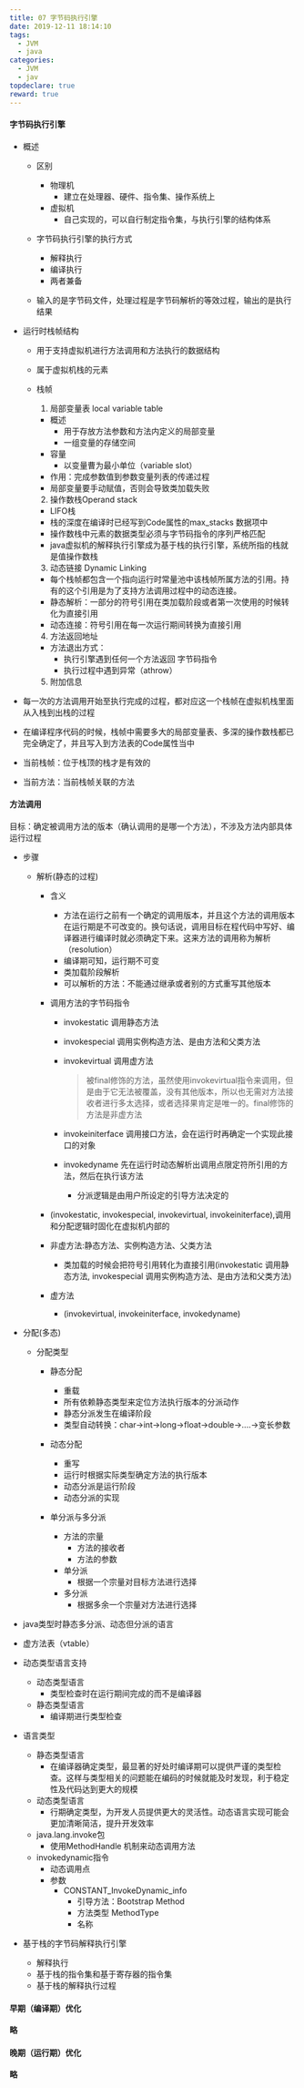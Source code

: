 ```yaml
---
title: 07 字节码执行引擎
date: 2019-12-11 18:14:10
tags:
  - JVM
  - java
categories:
  - JVM
  - jav
topdeclare: true
reward: true
---
```

#### 字节码执行引擎
- 概述
  - 区别
    - 物理机
      - 建立在处理器、硬件、指令集、操作系统上
    - 虚拟机
      - 自己实现的，可以自行制定指令集，与执行引擎的结构体系

  - 字节码执行引擎的执行方式
    - 解释执行
    - 编译执行
    - 两者兼备
  - 输入的是字节码文件，处理过程是字节码解析的等效过程，输出的是执行结果

- 运行时栈帧结构
  - 用于支持虚拟机进行方法调用和方法执行的数据结构
  - 属于虚拟机栈的元素
  - 栈帧
    1. 局部变量表 local variable table
      - 概述
        - 用于存放方法参数和方法内定义的局部变量
        - 一组变量的存储空间
      - 容量
        - 以变量曹为最小单位（variable slot）
      - 作用：完成参数值到参数变量列表的传递过程
      - 局部变量要手动赋值，否则会导致类加载失败

    2. 操作数栈Operand stack
      - LIFO栈
      - 栈的深度在编译时已经写到Code属性的max_stacks 数据项中
      - 操作数栈中元素的数据类型必须与字节码指令的序列严格匹配
      - java虚拟机的解释执行引擎成为基于栈的执行引擎，系统所指的栈就是值操作数栈

    3. 动态链接 Dynamic Linking
      - 每个栈帧都包含一个指向运行时常量池中该栈帧所属方法的引用。持有的这个引用是为了支持方法调用过程中的动态连接。
      - 静态解析：一部分的符号引用在类加载阶段或者第一次使用的时候转化为直接引用
      - 动态连接：符号引用在每一次运行期间转换为直接引用
    4. 方法返回地址
      - 方法退出方式：
        - 执行引擎遇到任何一个方法返回 字节码指令
        - 执行过程中遇到异常（athrow）
    5. 附加信息

 - 每一次的方法调用开始至执行完成的过程，都对应这一个栈帧在虚拟机栈里面从入栈到出栈的过程
 - 在编译程序代码的时候，栈帧中需要多大的局部变量表、多深的操作数栈都已完全确定了，并且写入到方法表的Code属性当中
 - 当前栈帧：位于栈顶的栈才是有效的
 - 当前方法：当前栈帧关联的方法

#### 方法调用

目标：确定被调用方法的版本（确认调用的是哪一个方法），不涉及方法内部具体运行过程

- 步骤
  - 解析(静态的过程)     
    - 含义
      - 方法在运行之前有一个确定的调用版本，并且这个方法的调用版本在运行期是不可改变的。换句话说，调用目标在程代码中写好、编译器进行编译时就必须确定下来。这来方法的调用称为解析（resolution）
      - 编译期可知，运行期不可变
      - 类加载阶段解析
      - 可以解析的方法：不能通过继承或者别的方式重写其他版本
    - 调用方法的字节码指令
      - invokestatic 调用静态方法
      - invokespecial  调用实例构造<init>方法、是由方法和父类方法
      - invokevirtual 调用虚方法
        > 被final修饰的方法，虽然使用invokevirtual指令来调用，但是由于它无法被覆盖，没有其他版本，所以也无需对方法接收者进行多太选择，或者选择果肯定是唯一的。final修饰的方法是非虚方法

      - invokeiniterface 调用接口方法，会在运行时再确定一个实现此接口的对象
      - invokedyname 先在运行时动态解析出调用点限定符所引用的方法，然后在执行该方法
        - 分派逻辑是由用户所设定的引导方法决定的

    - (invokestatic, invokespecial, invokevirtual, invokeiniterface),调用和分配逻辑时固化在虚拟机内部的

    - 非虚方法:静态方法、实例构造方法、父类方法
      - 类加载的时候会把符号引用转化为直接引用(invokestatic 调用静态方法, invokespecial  调用实例构造<init>方法、是由方法和父类方法)
    - 虚方法
      - (invokevirtual, invokeiniterface, invokedyname)

- 分配(多态)
  - 分配类型
    - 静态分配
      - 重载
      - 所有依赖静态类型来定位方法执行版本的分派动作
      - 静态分派发生在编译阶段
      - 类型自动转换：char->int->long->float->double->....->变长参数
    - 动态分配
      - 重写
      - 运行时根据实际类型确定方法的执行版本
      - 动态分派是运行阶段
      - 动态分派的实现

    - 单分派与多分派
      - 方法的宗量
        - 方法的接收者
        - 方法的参数
      - 单分派
        - 根据一个宗量对目标方法进行选择
      - 多分派
        - 根据多余一个宗量对方法进行选择

 - java类型时静态多分派、动态但分派的语言

 - 虚方法表（vtable）

- 动态类型语言支持
  - 动态类型语言
    - 类型检查时在运行期间完成的而不是编译器
  - 静态类型语言
    - 编译期进行类型检查

- 语言类型
  - 静态类型语言
    - 在编译器确定类型，最显著的好处时编译期可以提供严谨的类型检查。这样与类型相关的问题能在编码的时候就能及时发现，利于稳定性及代码达到更大的规模
  - 动态类型语言
    - 行期确定类型，为开发人员提供更大的灵活性。动态语言实现可能会更加清晰简洁，提升开发效率
  - java.lang.invoke包
    - 使用MethodHandle 机制来动态调用方法
  - invokedynamic指令
    - 动态调用点
    - 参数
      - CONSTANT_InvokeDynamic_info
        - 引导方法：Bootstrap Method
        - 方法类型 MethodType
        - 名称

- 基于栈的字节码解释执行引擎
  - 解释执行
  - 基于栈的指令集和基于寄存器的指令集
  - 基于栈的解释执行过程

#### 早期（编译期）优化
__略__
#### 晚期（运行期）优化
__略__
